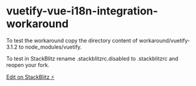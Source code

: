 # vuetify-vue-i18n-integration-workaround

To test the workaround copy the directory content of workaround/vuetify-3.1.2 to node_modules/vuetify.

To test in StackBlitz rename .stackblitzrc.disabled to .stackblitzrc and reopen your fork.

[Edit on StackBlitz ⚡️](https://stackblitz.com/edit/vuetify-vue-i18n-integration-workaround?file=workaround%2Fvuetify-3.1.2%2Flib%2Flocale%2Fadapters%2Fvue-i18n.mjs%3AL3,workaround%2Fvuetify-3.1.2%2Flib%2Flocale%2Fadapters%2Fvuetify.mjs%3AL16,workaround%2Fvuetify-3.1.2%2Flib%2Fcomponents%2FVFileInput%2FVFileInput.mjs%3AL87,README.md)
